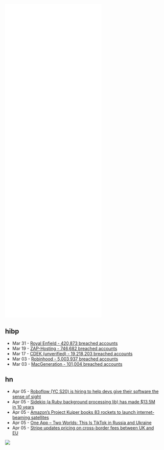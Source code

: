 ![Metrics](https://raw.githubusercontent.com/phixion/phixion/master/metrics.svg)

## hibp

<!--
for https://github.com/phixion/phixion/blob/main/.github/workflows/feeds.yml
-->
<!--START_SECTION:haveibeenpwnd-->
- Mar 31 - [Royal Enfield - 420,873 breached accounts](https://haveibeenpwned.com/PwnedWebsites#RoyalEnfield)
- Mar 19 - [ZAP-Hosting - 746,682 breached accounts](https://haveibeenpwned.com/PwnedWebsites#ZAPHosting)
- Mar 17 - [CDEK (unverified) - 19,218,203 breached accounts](https://haveibeenpwned.com/PwnedWebsites#CDEK)
- Mar 03 - [Robinhood - 5,003,937 breached accounts](https://haveibeenpwned.com/PwnedWebsites#Robinhood)
- Mar 03 - [MacGeneration - 101,004 breached accounts](https://haveibeenpwned.com/PwnedWebsites#MacGeneration)
<!--END_SECTION:haveibeenpwnd-->

## hn

<!--
for https://github.com/phixion/phixion/blob/main/.github/workflows/feeds.yml
-->
<!--START_SECTION:hn-->
- Apr 05 - [Roboflow (YC S20) is hiring to help devs give their software the sense of sight](https://www.youtube.com/watch?v=w7xnOTvF2H8)
- Apr 05 - [Sidekiq (a Ruby background processing lib) has made $13.5M in 10 years](https://www.mikeperham.com/2022/01/17/happy-10th-birthday-sidekiq/)
- Apr 05 - [Amazon’s Project Kuiper books 83 rockets to launch internet-beaming satellites](https://www.theverge.com/2022/4/5/23010245/amazon-project-kuiper-megaconstellation-arianespace-ula-blue-origin)
- Apr 05 - [One App – Two Worlds: This Is TikTok in Russia and Ukraine](https://www.nrk.no/osloogviken/xl/tiktok-doesn_t-show-the-war-in-ukraine-to-russian-users-1.15921522)
- Apr 05 - [Stripe updates pricing on cross-border fees between UK and EU](https://news.ycombinator.com/item?id=30917431)
<!--END_SECTION:hn-->

<!--
for https://yhype.me
-->
![](https://hit.yhype.me/github/profile?user_id=13013670)
